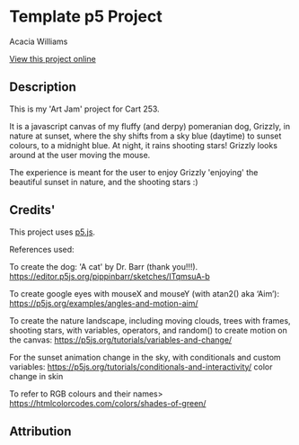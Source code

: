 # Template p5 Project

Acacia Williams

[View this project online](URL_FOR_THE_RUNNING_PROJECT)

## Description

This is my 'Art Jam' project for Cart 253.

It is a javascript canvas of my fluffy (and derpy) pomeranian dog, Grizzly, in nature at sunset, where the shy shifts from a sky blue (daytime) to sunset colours, to a midnight blue. At night, it rains shooting stars! Grizzly looks around at the user moving the mouse.

The experience is meant for the user to enjoy Grizzly 'enjoying' the beautiful sunset in nature, and the shooting stars :)

## Credits'

This project uses [p5.js](https://p5js.org).

References used:

To create the dog:
'A cat' by Dr. Barr (thank you!!!).
 https://editor.p5js.org/pippinbarr/sketches/ITqmsuA-b

To create google eyes with mouseX and mouseY (with atan2() aka ‘Aim’):
 https://p5js.org/examples/angles-and-motion-aim/
 
To create the nature landscape, including moving clouds, trees with frames, shooting stars, with variables, operators, and random() to create motion on the canvas:
 https://p5js.org/tutorials/variables-and-change/ 

For the sunset animation change in the sky, with conditionals and custom variables:
 https://p5js.org/tutorials/conditionals-and-interactivity/ color change in skin

To refer to RGB colours and their names>
 https://htmlcolorcodes.com/colors/shades-of-green/



## Attribution


